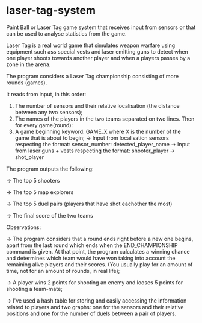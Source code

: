# laser-tag-system
Paint Ball or Laser Tag game system that receives input from sensors or that can be used to analyse statistics from the game.

Laser Tag is a real world game that simulates weapon warfare using equipment such ass special vests and laser emitting guns to detect when one player shoots towards another player and when a players passes by a zone in the arena.

The program considers a Laser Tag championship consisting of more rounds (games).

It reads from input, in this order:
1. The number of sensors and their relative localisation (the distance between any two sensors);
2. The names of the players in the two teams separated on two lines.
Then for every game(round):
1. A game beginning keyword: GAME_X where X is the number of the game that is about to begin;
-> Input from localisation sensors respecting the format:
sensor_number: detected_player_name
-> Input from laser guns + vests respecting the format:
shooter_player -> shot_player


The program outputs the following:

-> The top 5 shooters

-> The top 5 map explorers

-> The top 5 duel pairs (players that have shot eachother the most)

-> The final score of the two teams


Observations:

-> The program considers that a round ends right before a new one begins, apart from the last round which ends when the END_CHAMPIONSHIP command is given. At that point, the program calculates a winning chance and determines which team would have won taking into account the remaining alive players and their scores. (You usually play for an amount of time, not for an amount of rounds, in real life);

-> A player wins 2 points for shooting an enemy and looses 5 points for shooting a team-mate;

-> I've used a hash table for storing and easily accessing the information related to players and two graphs: one for the sensors and their relative positions and one for the number of duels between a pair of players.
